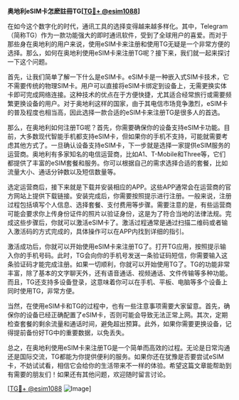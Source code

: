 **奥地利eSIM卡怎麽註冊TG[[TG💪+ @esim1088](https://t.me/s/esim1088)]**

在如今这个数字化的时代，通讯工具的选择变得越来越多样化。其中，Telegram（简称TG）作为一款功能强大的即时通讯软件，受到了全球用户的喜爱。而对于那些身在奥地利的用户来说，使用eSIM卡来注册和使用TG无疑是一个非常方便的选择。那么，如何在奥地利使用eSIM卡来注册TG呢？接下来，我们就一起来探讨一下这个问题。

首先，让我们简单了解一下什么是eSIM卡。eSIM卡是一种嵌入式SIM卡技术，它不需要传统的物理SIM卡。用户可以直接将eSIM卡绑定到设备上，无需更换实体卡即可完成网络连接。这种技术的优点在于方便快捷，尤其适合经常旅行或需要频繁更换设备的用户。对于奥地利这样的国家，由于其电信市场竞争激烈，eSIM卡的普及程度也相当高，因此选择一款合适的eSIM卡来注册TG是很多人的首选。

那么，在奥地利如何注册TG呢？首先，你需要确保你的设备支持eSIM卡功能。目前，大多数现代智能手机都支持eSIM卡，但如果你的手机不支持，可能就需要考虑其他方式了。一旦确认设备支持eSIM卡，下一步就是选择一家提供eSIM服务的运营商。奥地利有多家知名的电信运营商，比如A1、T-Mobile和Three等，它们都提供了丰富的eSIM套餐和服务。你可以根据自己的需求选择合适的套餐，比如流量大小、通话分钟数以及短信数量等。

选定运营商后，接下来就是下载并安装相应的APP。这些APP通常会在运营商的官方网站上提供下载链接。安装完成后，你需要按照提示进行注册。一般来说，注册过程包括填写个人信息、选择套餐、支付费用等步骤。需要注意的是，有些运营商可能会要求你上传身份证件的照片以验证身份，这是为了符合当地的法律法规。完成这些步骤后，你就可以激活eSIM卡了。激活过程通常是通过扫描二维码或者输入激活码的方式完成的，具体操作可以在APP内找到详细的指引。

激活成功后，你就可以开始使用eSIM卡来注册TG了。打开TG应用，按照提示输入你的手机号码。此时，TG会向你的手机号发送一条验证码短信，你需要输入这条验证码才能完成注册。如果一切顺利，你就可以开始使用TG了。TG的功能非常丰富，除了基本的文字聊天外，还有语音通话、视频通话、文件传输等多种功能。而且，TG还支持多设备登录，这意味着你可以在手机、平板、电脑等多个设备上同时使用TG，非常方便。

当然，在使用eSIM卡和TG的过程中，也有一些注意事项需要大家留意。首先，确保你的设备已经正确配置了eSIM卡，否则可能会导致无法正常上网。其次，定期检查套餐的剩余流量和通话时间，避免超出预算。此外，如果你需要更换设备，记得提前备份好TG中的重要数据，以免丢失。

总之，在奥地利使用eSIM卡来注册TG是一个简单而高效的过程。无论是日常沟通还是国际交流，TG都能为你提供便利的服务。如果你还在犹豫是否要尝试eSIM卡，不妨试试看，相信它会给你的生活带来不一样的体验。希望这篇文章能帮助到有需要的朋友们！如果还有其他问题，欢迎随时留言讨论。

[[TG💪+ @esim1088](https://t.me/s/esim1088) ![Image](https://i.postimg.cc/4NQfJmqS/Snipaste-2025-05-13-00-14-12.png)]